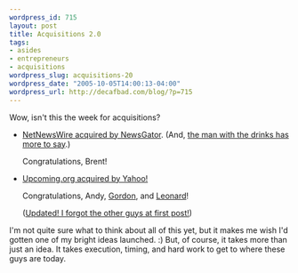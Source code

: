 ```yaml
--- 
wordpress_id: 715
layout: post
title: Acquisitions 2.0
tags: 
- asides
- entrepreneurs
- acquisitions
wordpress_slug: acquisitions-20
wordpress_date: "2005-10-05T14:00:13-04:00"
wordpress_url: http://decafbad.com/blog/?p=715
---
```

Wow, isn't this the week for acquisitions?

  * [NetNewsWire acquired by NewsGator][ng].  (And, [the man with the drinks has more to say][cow].)
  
    Congratulations, Brent!
  
  * [Upcoming.org acquired by Yahoo!][up]  
  
    Congratulations, Andy, [Gordon][g], and [Leonard][l]!
	
	(<ins>Updated!  I forgot the other guys at first post!</ins>)
 
I'm not quite sure what to think about all of this yet, but it makes me wish I'd gotten one of my bright ideas launched.  :)    But, of course, it takes more than just an idea.  It takes execution, timing, and hard work to get to where these guys are today.

[g]: http://getluky.net/2005/10/05/yahoo-acquires-upcomingorg/
[l]: http://randomfoo.net/blog/id/4032
[cow]: http://www.drunkenblog.com/drunkenblog-archives/000683.html    
[up]: http://www.waxy.org/archive/2005/10/04/yahoo_an.shtml  
[ng]: http://www.newsgator.com/NetNewsWire.aspx
